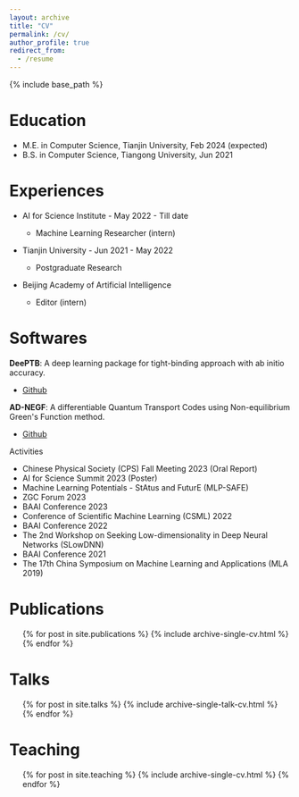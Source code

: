 ```yaml
---
layout: archive
title: "CV"
permalink: /cv/
author_profile: true
redirect_from:
  - /resume
---
```


{% include base_path %}

Education
======
* M.E. in Computer Science, Tianjin University, Feb 2024 (expected)
* B.S. in Computer Science, Tiangong University, Jun 2021



Experiences
======
* AI for Science Institute - May 2022 - Till date
  * Machine Learning Researcher (intern)

* Tianjin University - Jun 2021 - May 2022
  * Postgraduate Research

* Beijing Academy of Artificial Intelligence
  * Editor (intern)
  
Softwares
======
**DeePTB**: A deep learning package for tight-binding approach with ab initio accuracy.
 - [Github](https://github.com/deepmodeling/DeePTB)

**AD-NEGF**: A differentiable Quantum Transport Codes using Non-equilibrium Green's Function method.
 - [Github](https://github.com/floatingCatty/ADNEGF)

Activities
 - Chinese Physical Society (CPS) Fall Meeting 2023 (Oral Report) 
 - AI for Science Summit 2023 (Poster)
 - Machine Learning Potentials - StAtus and FuturE (MLP-SAFE)
 - ZGC Forum 2023
 - BAAI Conference 2023
 - Conference of Scientific Machine Learning (CSML) 2022
 - BAAI Conference 2022
 - The 2nd Workshop on Seeking Low-dimensionality in Deep Neural Networks (SLowDNN)
 - BAAI Conference 2021
 - The 17th China Symposium on Machine Learning and Applications (MLA 2019)

Publications
======
  <ul>{% for post in site.publications %}
    {% include archive-single-cv.html %}
  {% endfor %}</ul>
  
Talks
======
  <ul>{% for post in site.talks %}
    {% include archive-single-talk-cv.html %}
  {% endfor %}</ul>
  
Teaching
======
  <ul>{% for post in site.teaching %}
    {% include archive-single-cv.html %}
  {% endfor %}</ul>

